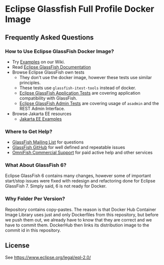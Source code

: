 # Eclipse Glassfish Full Profile Docker Image

## Frequently Asked Questions

### How to Use Eclipse GlassFish Docker Image?

* Try [Examples](https://github.com/eclipse-ee4j/glassfish.docker/wiki/Examples) on our Wiki.
* Read [Eclipse GlassFish Documentation](https://glassfish.org/documentation.html)
* Browse Eclipse GlassFish own tests
  * They don't use the docker image, however these tests use similar principles.
  * These tests use `glassfish-itest-tools` instead of docker.
  * [Eclipse GlassFish Application Tests](https://github.com/eclipse-ee4j/glassfish/tree/master/appserver/tests/application/src/test/java/org/glassfish/main/test/app) are covering application compatibility with GlassFish.
  * [Eclipse GlassFish Admin Tests](https://github.com/eclipse-ee4j/glassfish/tree/master/appserver/tests/admin/tests/src/test/java/org/glassfish/main/admin/test) are covering usage of `asadmin` and the REST Admin Interface.
* Browse Jakarta EE resources
  * [Jakarta EE Examples](https://github.com/eclipse-ee4j/jakartaee-examples)

### Where to Get Help?

* [GlassFish Mailing List](https://accounts.eclipse.org/mailing-list/glassfish-dev) for questions
* [GlassFish GitHub](https://github.com/eclipse-ee4j/glassfish) for well defined and repeatable issues
* [OmniFish Commercial Support](https://omnifish.ee/solutions/#support) for paid active help and other services

### What About GlassFish 6?

Eclipse GlassFish 6 contains many changes, however some of important start/stop issues were fixed
with redesign and refactoring done for Eclipse GlassFish 7. Simply said, 6 is not ready for Docker.

### Why Folder Per Version?

Repository contains copy-pastes. The reason is that Docker Hub Container Image Library uses just and only Dockerfiles from this repository, but before we push them out, we already have to know that they are correct and we have to commit them. DockerHub then links its distribution image to the commit id in this repository.

## License

See https://www.eclipse.org/legal/epl-2.0/

